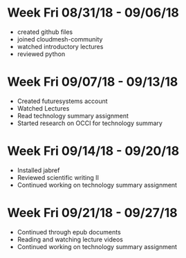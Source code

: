 # Week Fri 08/31/18 - 09/06/18

* created github files
* joined cloudmesh-community
* watched introductory lectures
* reviewed python


# Week Fri 09/07/18 - 09/13/18

* Created futuresystems account
* Watched Lectures
* Read technology summary assignment
* Started research on OCCI for technology summary

# Week Fri 09/14/18 - 09/20/18

* Installed jabref
* Reviewed scientific writing II
* Continued working on technology summary assignment

# Week Fri 09/21/18 - 09/27/18

* Continued through epub documents
* Reading and watching lecture videos
* Continued working on technology summary assignment
